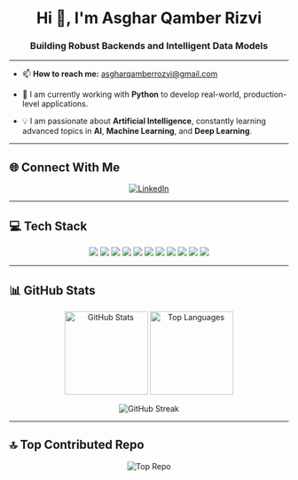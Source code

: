 <h1 align="center">Hi 👋, I'm Asghar Qamber Rizvi</h1>
<h3 align="center">Building Robust Backends and Intelligent Data Models</h3>

---

- 📫 **How to reach me:** [asgharqamberrozvi@gmail.com](mailto:asgharqamberrozvi@gmail.com)

- 🌱 I am currently working with **Python** to develop real-world, production-level applications.  

- 💡 I am passionate about **Artificial Intelligence**, constantly learning advanced topics in **AI**, **Machine Learning**, and **Deep Learning**.  
---

## 🌐 Connect With Me  
<p align="center">
  <a href="https://linkedin.com/in/asghar-qamber-rizvi-2ba8472b5" target="_blank">
    <img src="https://img.shields.io/badge/LinkedIn-%230077B5.svg?style=for-the-badge&logo=linkedin&logoColor=white" alt="LinkedIn"/>
  </a>
</p>

---

## 💻 Tech Stack
<p align="center">
  <img src="https://img.shields.io/badge/Python-3670A0?style=for-the-badge&logo=python&logoColor=ffdd54"/>
  <img src="https://img.shields.io/badge/Java-%23ED8B00.svg?style=for-the-badge&logo=openjdk&logoColor=white"/>
  <img src="https://img.shields.io/badge/C++-%2300599C.svg?style=for-the-badge&logo=c%2B%2B&logoColor=white"/>
  <img src="https://img.shields.io/badge/Django-%23092E20.svg?style=for-the-badge&logo=django&logoColor=white"/>
  <img src="https://img.shields.io/badge/FastAPI-005571?style=for-the-badge&logo=fastapi"/>
  <img src="https://img.shields.io/badge/Flask-%23000.svg?style=for-the-badge&logo=flask&logoColor=white"/>
  <img src="https://img.shields.io/badge/Nginx-%23009639.svg?style=for-the-badge&logo=nginx&logoColor=white"/>
  <img src="https://img.shields.io/badge/Gunicorn-%298729.svg?style=for-the-badge&logo=gunicorn&logoColor=white"/>
  <img src="https://img.shields.io/badge/Postgres-%23316192.svg?style=for-the-badge&logo=postgresql&logoColor=white"/>
  <img src="https://img.shields.io/badge/scikit--learn-%23F7931E.svg?style=for-the-badge&logo=scikit-learn&logoColor=white"/>
  <img src="https://img.shields.io/badge/TensorFlow-%23FF6F00.svg?style=for-the-badge&logo=TensorFlow&logoColor=white"/>
</p>

---
## 📊 GitHub Stats

<p align="center">
     <img height="150px" src="https://github-readme-stats.vercel.app/api?username=asghar-rizvi&theme=dracula&hide_border=false&include_all_commits=false&count_private=true" alt="GitHub Stats" />
  <img height="150px" src="https://github-readme-stats.vercel.app/api/top-langs/?username=asghar-rizvi&theme=dracula&hide_border=false&layout=compact" alt="Top Languages" />
</p>

<p align="center">
  <img src="https://streak-stats.demolab.com/?user=asghar-rizvi&theme=dracula&hide_border=false&border_radius=10&fire=FF6F00&ring=FF6F00&currStreakNum=FF6F00&sideNums=FF6F00&currStreakLabel=FF6F00&sideLabels=FF6F00&dates=FF6F00" alt="GitHub Streak" />
</p>

---

## 🔝 Top Contributed Repo
<p align="center">
  <img src="https://github-contributor-stats.vercel.app/api?username=asghar-rizvi&limit=5&theme=dark&combine_all_yearly_contributions=true" alt="Top Repo"/>
</p>
